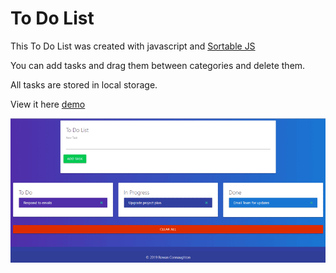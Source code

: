 # To Do List 

This To Do List was created with javascript and [Sortable JS](https://github.com/SortableJS/Sortable)

You can add tasks and drag them between categories and delete them.

All tasks are stored in local storage.

View it here [demo](https://rowanconnaughton.github.io/ToDoList/index.html)


![](screenshots/todo.png)

